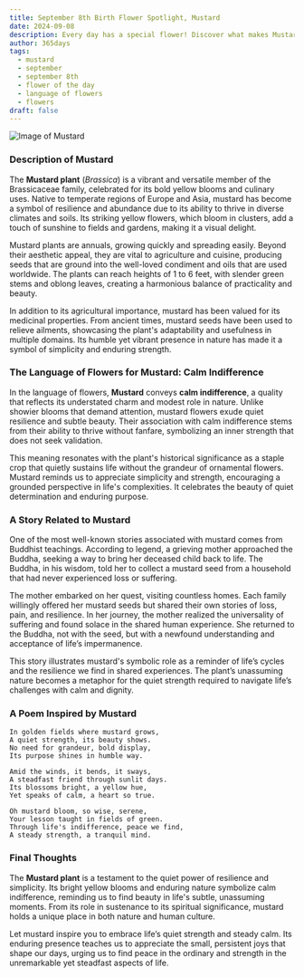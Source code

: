 ```yaml
---
title: September 8th Birth Flower Spotlight, Mustard
date: 2024-09-08
description: Every day has a special flower! Discover what makes Mustard unique as today’s birth flower and its symbolic meaning.
author: 365days
tags:
  - mustard
  - september
  - september 8th
  - flower of the day
  - language of flowers
  - flowers
draft: false
---
```


![Image of Mustard](https://cdn.pixabay.com/photo/2015/05/25/21/11/flower-783946_960_720.jpg#center)


### Description of Mustard

The **Mustard plant** (_Brassica_) is a vibrant and versatile member of the Brassicaceae family, celebrated for its bold yellow blooms and culinary uses. Native to temperate regions of Europe and Asia, mustard has become a symbol of resilience and abundance due to its ability to thrive in diverse climates and soils. Its striking yellow flowers, which bloom in clusters, add a touch of sunshine to fields and gardens, making it a visual delight.

Mustard plants are annuals, growing quickly and spreading easily. Beyond their aesthetic appeal, they are vital to agriculture and cuisine, producing seeds that are ground into the well-loved condiment and oils that are used worldwide. The plants can reach heights of 1 to 6 feet, with slender green stems and oblong leaves, creating a harmonious balance of practicality and beauty.

In addition to its agricultural importance, mustard has been valued for its medicinal properties. From ancient times, mustard seeds have been used to relieve ailments, showcasing the plant's adaptability and usefulness in multiple domains. Its humble yet vibrant presence in nature has made it a symbol of simplicity and enduring strength.

### The Language of Flowers for Mustard: Calm Indifference

In the language of flowers, **Mustard** conveys **calm indifference**, a quality that reflects its understated charm and modest role in nature. Unlike showier blooms that demand attention, mustard flowers exude quiet resilience and subtle beauty. Their association with calm indifference stems from their ability to thrive without fanfare, symbolizing an inner strength that does not seek validation.

This meaning resonates with the plant's historical significance as a staple crop that quietly sustains life without the grandeur of ornamental flowers. Mustard reminds us to appreciate simplicity and strength, encouraging a grounded perspective in life's complexities. It celebrates the beauty of quiet determination and enduring purpose.

### A Story Related to Mustard

One of the most well-known stories associated with mustard comes from Buddhist teachings. According to legend, a grieving mother approached the Buddha, seeking a way to bring her deceased child back to life. The Buddha, in his wisdom, told her to collect a mustard seed from a household that had never experienced loss or suffering.

The mother embarked on her quest, visiting countless homes. Each family willingly offered her mustard seeds but shared their own stories of loss, pain, and resilience. In her journey, the mother realized the universality of suffering and found solace in the shared human experience. She returned to the Buddha, not with the seed, but with a newfound understanding and acceptance of life’s impermanence.

This story illustrates mustard's symbolic role as a reminder of life’s cycles and the resilience we find in shared experiences. The plant’s unassuming nature becomes a metaphor for the quiet strength required to navigate life’s challenges with calm and dignity.

### A Poem Inspired by Mustard

```
In golden fields where mustard grows,  
A quiet strength, its beauty shows.  
No need for grandeur, bold display,  
Its purpose shines in humble way.  

Amid the winds, it bends, it sways,  
A steadfast friend through sunlit days.  
Its blossoms bright, a yellow hue,  
Yet speaks of calm, a heart so true.  

Oh mustard bloom, so wise, serene,  
Your lesson taught in fields of green.  
Through life's indifference, peace we find,  
A steady strength, a tranquil mind.  
```

### Final Thoughts

The **Mustard plant** is a testament to the quiet power of resilience and simplicity. Its bright yellow blooms and enduring nature symbolize calm indifference, reminding us to find beauty in life's subtle, unassuming moments. From its role in sustenance to its spiritual significance, mustard holds a unique place in both nature and human culture.

Let mustard inspire you to embrace life’s quiet strength and steady calm. Its enduring presence teaches us to appreciate the small, persistent joys that shape our days, urging us to find peace in the ordinary and strength in the unremarkable yet steadfast aspects of life.
